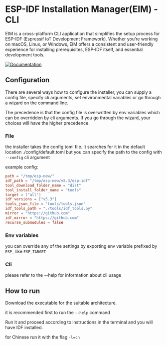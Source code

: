 # ESP-IDF Installation Manager(EIM) - CLI

EIM is a cross-platform CLI application that simplifies the setup process for ESP-IDF (Espressif IoT Development Framework). Whether you’re working on macOS, Linux, or Windows, EIM offers a consistent and user-friendly experience for installing prerequisites, ESP-IDF itself, and essential development tools.

[![Documentation](https://img.shields.io/badge/documentation-white?style=for-the-badge&logo=readthedocs&logoColor=red)](https://preview-docs.espressif.com/projects/idf-im-cli/en/latest/index.html)

## Configuration

There are several ways how to configure the installer, you can supply a config file, specify cli arguments, set environmental variables or go through a wizard on the command line.

The precedence is that the config file is overwritten by env variables which can be overridden by cli arguments.
If you go through the wizard, your choices will have the higher precedence.

### File

the installer takes the config toml file. it searches for it in the default location ./config/default.toml but you can specify the path to the config with `--config` cli argument

example config:

```toml
path = "/tmp/esp-new/"
idf_path = "/tmp/esp-new/v5.3/esp-idf"
tool_download_folder_name = "dist"
tool_install_folder_name = "tools"
target = ["all"]
idf_versions = ["v5.3"]
tools_json_file = "tools/tools.json"
idf_tools_path = "./tools/idf_tools.py"
mirror = "https://github.com"
idf_mirror = "https://github.com"
recurse_submodules = false
```

### Env variables

you can override any of the settings by exporting env variable prefixed by `ESP_` like `ESP_TARGET`

### Cli

please refer to the --help for information about cli usage

## How to run

Download the executable for the suitable architecture.

it is recommended first to run the `--help` command

Run it and proceed according to instructions in the terminal and you will have IDF installed.

for Chinese run it with the flag `-l=cn`
